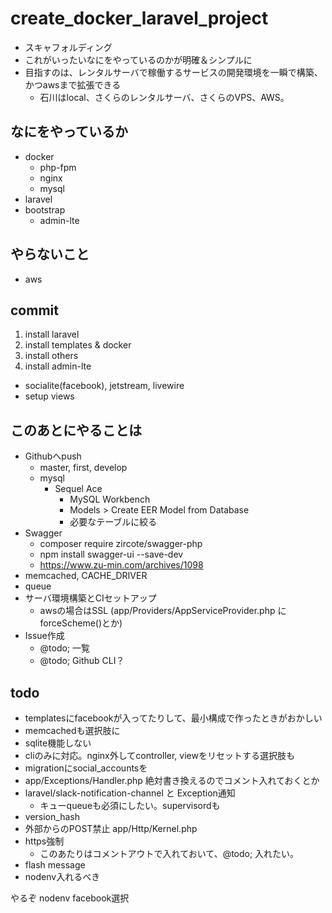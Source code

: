 create_docker_laravel_project
=============================

* スキャフォルディング
* これがいったいなにをやっているのかが明確＆シンプルに
* 目指すのは、レンタルサーバで稼働するサービスの開発環境を一瞬で構築、かつawsまで拡張できる
  * 石川はlocal、さくらのレンタルサーバ、さくらのVPS、AWS。

## なにをやっているか

* docker
  * php-fpm
  * nginx
  * mysql
* laravel
* bootstrap
  * admin-lte

## やらないこと

* aws

## commit

1. install laravel
2. install templates & docker
3. install others
4. install admin-lte
  * socialite(facebook), jetstream, livewire
  * setup views

## このあとにやることは

* Githubへpush
  * master, first, develop
  * mysql
    * Sequel Ace
      * MySQL Workbench
      * Models > Create EER Model from Database
      * 必要なテーブルに絞る
* Swagger
  * composer require zircote/swagger-php
  * npm install swagger-ui --save-dev
  * https://www.zu-min.com/archives/1098
* memcached, CACHE_DRIVER
* queue
* サーバ環境構築とCIセットアップ
  * awsの場合はSSL (app/Providers/AppServiceProvider.php に forceScheme()とか)
* Issue作成
  * @todo; 一覧
  * @todo; Github CLI？

## todo

* templatesにfacebookが入ってたりして、最小構成で作ったときがおかしい
* memcachedも選択肢に
* sqlite機能しない
* cliのみに対応。nginx外してcontroller, viewをリセットする選択肢も
* migrationにsocial_accountsを
* app/Exceptions/Handler.php 絶対書き換えるのでコメント入れておくとか
* laravel/slack-notification-channel と Exception通知
  * キューqueueも必須にしたい。supervisordも
* version_hash
* 外部からのPOST禁止 app/Http/Kernel.php
* https強制
  * このあたりはコメントアウトで入れておいて、@todo; 入れたい。
* flash message
* nodenv入れるべき


やるぞ
nodenv
facebook選択
